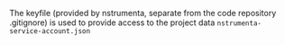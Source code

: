 The keyfile (provided by nstrumenta, separate from the code repository .gitignore) is used to provide access to the project data
`nstrumenta-service-account.json`
